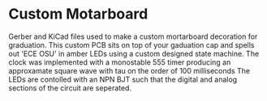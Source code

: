 # Custom Motarboard
Gerber and KiCad files used to make a custom mortarboard decoration for graduation.
This custom PCB sits on top of your gaduation cap and spells out 'ECE OSU' in amber LEDs using a custom designed state machine. 
The clock was implemented with a monostable 555 timer producing an approxamate square wave with tau on the order of 100 milliseconds 
The LEDs are contolled with an NPN BJT such that the digital and analog sections of the circuit are seperated.
